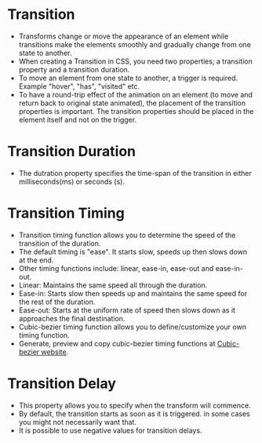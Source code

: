 # Transition

- Transforms change or move the appearance of an element while transitions make the elements smoothly and gradually change from one state to another.
- When creating a Transition in CSS, you need two properties; a transition property and a transition duration.
- To move an element from one state to another, a trigger is required. Example "hover", "has", "visited" etc.
- To have a round-trip effect of the animation on an element (to move and return back to original state animated), the placement of the transition properties is important. The transition properties should be placed in the element itself and not on the trigger.

# Transition Duration

- The dutration property specifies the time-span of the transition in either milliseconds(ms) or seconds (s).


# Transition Timing

- Transition timing function allows you to determine the speed of the transition of the duration.
- The default timing is "ease". It starts slow, speeds up then slows down at the end.
- Other timing functions include: linear, ease-in, ease-out and ease-in-out.
- Linear: Maintains the same speed all through the duration.
- Ease-in: Starts slow then speeds up and maintains the same speed for the rest of the duration.
- Ease-out: Starts at the uniform rate of speed then slows down as it approaches the final destination.
- Cubic-bezier timing function allows you to define/customize your own timing function.
- Generate, preview and copy cubic-bezier timing functions at [Cubic-bezier website](https://www.cubic-bezier.com).

# Transition Delay

- This property allows you to specify when the transform will commence.
- By default, the transition starts as soon as it is triggered. in some cases you might not necessarily want that.
- It is possible to use negative values for transition delays.
